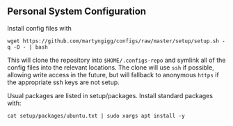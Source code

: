 Personal System Configuration
-----------------------------

Install config files with

    wget https://github.com/martyngigg/configs/raw/master/setup/setup.sh -q -O - | bash

This will clone the repository into `$HOME/.configs-repo` and symlink all of the config files into the relevant
locations. The clone will use `ssh` if possible, allowing write access in the future, but will fallback to anonymous
`https` if the appropriate ssh keys are not setup.

Usual packages are listed in setup/packages. Install standard packages with:

    cat setup/packages/ubuntu.txt | sudo xargs apt install -y

